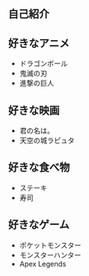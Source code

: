 ## 自己紹介

## 好きなアニメ

- ドラゴンボール
- 鬼滅の刃
- 進撃の巨人

## 好きな映画

- 君の名は。
- 天空の城ラピュタ

## 好きな食べ物

- ステーキ
- 寿司

## 好きなゲーム

- ポケットモンスター
- モンスターハンター
- Apex Legends